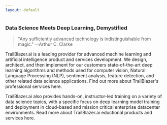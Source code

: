 ```yaml
---
layout: default
---
```


### Data Science Meets Deep Learning, Demystified

> "Any sufficiently advanced technology is indistinguishable from magic." --Arthur C. Clarke
>

TrailBlazer.ai is a leading provider for advanced machine learning and artificial intelligence product and services development. We design, architect, and then implement for our customers state-of-the-art deep learning algorithms and methods used for computer vision, Natural Language Processing (NLP), sentiment analysis, feature detection, and other related data science applications. Find out more about TrailBlazer's professional services here.

TrailBlazer.ai also provides hands-on, instructor-led training on a variety of data science topics, with a specific focus on deep learning model training and deployment in cloud-based and mission critical enterprise datacenter environments. Read more about TrailBlazer.ai eductional products and services here.
